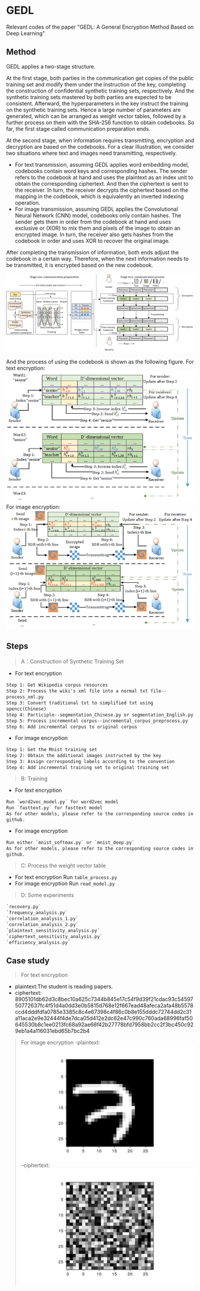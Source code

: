 # GEDL
Relevant codes of the paper "GEDL: A General Encryption Method Based on Deep Learning"
## Method
GEDL applies a two-stage structure.

At the first stage, both parties in the communication get copies of the public training set and modify them under the instruction of the key, completing the construction of confidential synthetic training sets, respectively. And the synthetic training sets mastered by both parties are expected to be consistent. Afterward, the hyperparameters in the key instruct the training on the synthetic training sets. Hence a large number of parameters are generated, which can be arranged as weight vector tables, followed by a further process on them with the SHA-256 function to obtain codebooks. So far, the first stage called communication preparation ends.

At the second stage, when information requires transmitting, encryption and decryption are based on the codebooks. For a clear illustration, we consider two situations where text and images need transmitting, respectively. 
- For text transmission, assuming GEDL applies word embedding model, codebooks contain word keys and corresponding hashes. The sender refers to the codebook at hand and uses the plaintext as an index unit to obtain the corresponding ciphertext. And then the ciphertext is sent to the receiver. In turn, the receiver decrypts the ciphertext based on the mapping in the codebook, which is equivalently an inverted indexing operation. 
- For image transmission, assuming GEDL applies the Convolutional Neural Network (CNN) model, codebooks only contain hashes. The sender gets them in order from the codebook at hand and uses exclusive or (XOR) to mix them and pixels of the image to obtain an encrypted image. In turn, the receiver also gets hashes from the codebook in order and uses XOR to recover the original image.

After completing the transmission of information, both ends adjust the codebook in a certain way. Therefore, when the next information needs to be transmitted, it is encrypted based on the new codebook.

![](https://github.com/tempAmbi/GEDL/raw/master/images/overview_conf.png)

And the process of using the codebook is shown as the following figure.
For text encryption:
![](https://github.com/tempAmbi/GEDL/raw/master/images/process2.png)
For image encryption:
![](https://github.com/tempAmbi/GEDL/raw/master/images/process_image.png)

## Steps

>A：Construction of Synthetic Training Set
- For text encryption
>>
    Step 1: Get Wikipedia corpus resources
    Step 2: Process the wiki's xml file into a normal txt file--process_xml.py
    Step 3: Convert traditional txt to simplified txt using opencc(Chinese)
    Step 4: Participle--segmentation_Chinese.py or segmentation_English.py
    Step 5: Process incremental corpus--incremental_corpus_preprocess.py
    Step 6: Add incremental corpus to original corpus
- For image encryption
>>
    Step 1: Get the Mnist training set
    Step 2: Obtain the additional images instructed by the key
    Step 3: Assign corresponding labels according to the convention
    Step 4: Add incremental training set to original training set

>B: Training
- For text encryption
>>
    Run `word2vec_model.py` for word2vec model
    Run `fasttext.py` for fasttext model
    As for other models, please refer to the corresponding source codes in github.
- For image encryption
>>
    Run either `mnist_softmax.py` or `mnist_deep.py`
    As for other models, please refer to the corresponding source codes in github.

>C: Process the weight vector table
>>
- For text encryption
    Run `table_process.py`
- For image encryption
    Run `read_model.py`
>D: Some experiments
>>
    `recovery.py`
    `frequency_analysis.py`
    `correlation_analysis_1.py`
    `correlation_analysis_2.py`
    `plaintext_sensitivity_analysis.py`
    `ciphertext_sensitivity_analysis.py`
    `efficiency_analysis.py`

## Case study
>For text encryption
- plaintext:The student is reading papers.  
- ciphertext: 8905101db62d3c8bec10a625c7344b845e17c54f9d39f21cdac93c5459750772637fc4f51d4a0dd3e0b5815d768e12f667ead48afeca2afa48b5578ccd4dddfdfa0785e3385c8c4e67398c4f86c0b8e155dddc72744dd2c31a11aca2e9e32444f4de7dca05d412e2dc62e47c990c760ada68996faf50645530b8c1ee0213fc68a92ae66f42b27778bfd7958bb2cc2f3bc450c929eb1a4a116031ebd65b7bc2b4
>For image encryption
-plaintext:
![](https://github.com/tempAmbi/GEDL/raw/master/images/image_original.png)
-ciphertext:
![](https://github.com/tempAmbi/GEDL/raw/master/images/image_encrypted.png)

